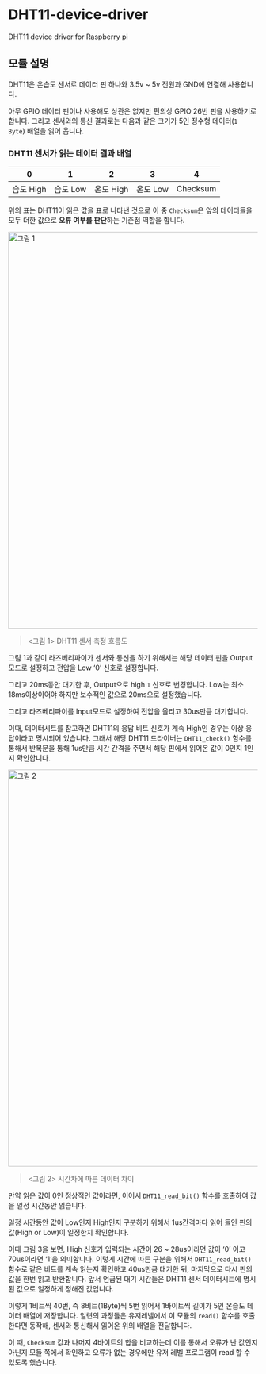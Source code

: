# DHT11-device-driver
DHT11 device driver for Raspberry pi

## 모듈 설명

DHT11은 온습도 센서로 데이터 핀 하나와 3.5v ~ 5v 전원과 GND에 연결해 사용합니다.

아무 GPIO 데이터 핀이나 사용해도 상관은 없지만 편의상 GPIO 26번 핀을 사용하기로 합니다. 그리고 센서와의 통신 결과로는 다음과 같은 크기가 5인 정수형 데이터(`1 Byte`) 배열을 읽어 옵니다.

### DHT11 센서가 읽는 데이터 결과 배열

|0|1|2|3|4|
|--|--|--|--|--|
|습도 High|습도 Low|온도 High|온도 Low|Checksum|


위의 표는 DHT11이 읽은 값을 표로 나타낸 것으로 이 중 `Checksum`은 앞의 데이터들을 모두 더한 값으로 **오류 여부를 판단**하는 기준점 역할을 합니다.

<img width="800" alt="그림 1" src="https://github.com/Jaewon-pro/dht11-device-driver/assets/53341392/13e1d8c6-2ba7-4ed6-8298-1b0a83385a92">

> <그림 1> DHT11 센서 측정 흐름도

그림 1과 같이 라즈베리파이가 센서와 통신을 하기 위해서는 해당 데이터 핀을 Output 모드로 설정하고 전압을 Low ‘0’ 신호로 설정합니다.

그리고 20ms동안 대기한 후, Output으로 high `1` 신호로 변경합니다. Low는 최소 18ms이상이어야 하지만 보수적인 값으로 20ms으로 설정했습니다.

그리고 라즈베리파이를 Input모드로 설정하여 전압을 올리고 30us만큼 대기합니다.

이때, 데이터시트를 참고하면 DHT11의 응답 비트 신호가 계속 High인 경우는 이상 응답이라고 명시되어 있습니다. 그래서 해당 DHT11 드라이버는 `DHT11_check()` 함수를 통해서 반복문을 통해 1us만큼 시간 간격을 주면서 해당 핀에서 읽어온 값이 0인지 1인지 확인합니다.

<img width="800" alt="그림 2" src="https://github.com/Jaewon-pro/dht11-device-driver/assets/53341392/b842a142-bff2-42ba-9489-3cb33fde61ab">

> <그림 2> 시간차에 따른 데이터 차이

만약 읽은 값이 0인 정상적인 값이라면, 이어서 `DHT11_read_bit()` 함수를 호출하여 값을 일정 시간동안 읽습니다.

일정 시간동안 값이 Low인지 High인지 구분하기 위해서 1us간격마다 읽어 들인 핀의 값(High or Low)이 일정한지 확인합니다. 

이때 그림 3을 보면, High 신호가 입력되는 시간이 26 ~ 28us이라면 값이 ‘0’ 이고 70us이라면 ‘1’을 의미합니다. 이렇게 시간에 따른 구분을 위해서 `DHT11_read_bit()` 함수로 같은 비트를 계속 읽는지 확인하고 40us만큼 대기한 뒤, 마지막으로 다시 핀의 값을 한번 읽고 반환합니다. 앞서 언급된 대기 시간들은 DHT11 센서 데이터시트에 명시된 값으로 일정하게 정해진 값입니다.

이렇게 1비트씩 40번, 즉 8비트(1Byte)씩 5번 읽어서 1바이트씩 길이가 5인 온습도 데이터 배열에 저장합니다. 일련의 과정들은 유저레벨에서 이 모듈의 `read()` 함수를 호출한다면 동작해, 센서와 통신해서 읽어온 위의 배열을 전달합니다.

이 때, `Checksum` 값과 나머지 4바이트의 합을 비교하는데 이를 통해서 오류가 난 값인지 아닌지 모듈 쪽에서 확인하고 오류가 없는 경우에만 유저 레벨 프로그램이 read 할 수 있도록 했습니다.
